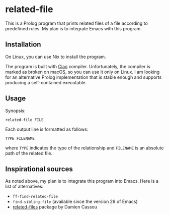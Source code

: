 # related-file

This is a Prolog program that prints related files of a file according to
predefined rules. My plan is to integrate Emacs with this program.

## Installation

On Linux, you can use Nix to install the program.

The program is built with [Ciao](https://github.com/ciao-lang) compiler.
Unfortunately, the compiler is marked as broken on macOS, so you can use it only
on Linux. I am looking for an alternative Prolog implementation that is stable
enough and supports producing a self-contained executable.

## Usage

Synopsis:

``` shell
related-file FILE
```

Each output line is formatted as follows:

    TYPE FILENAME

where `TYPE` indicates the type of the relationship and `FILENAME` is an
absolute path of the related file.

## Inspirational sources

As noted above, my plan is to integrate this program into Emacs. Here is a list
of alternatives:

- `ff-find-related-file`
- `find-sibling-file` (available since the version 29 of Emacs)
- [related-files](https://github.com/DamienCassou/related-files) package by Damien Cassou
